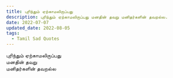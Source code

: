 ```yaml
---
title: புரிந்தும் ஏற்காமலிருப்பது
description: புரிந்தும் ஏற்காமலிருப்பது மனதின் தவறு மனிதர்களின் தவறல்ல.
date: 2022-07-07
updated_date: 2022-08-05
tags:
  - Tamil Sad Quotes
---
```


புரிந்தும் ஏற்காமலிருப்பது  
மனதின் தவறு  
மனிதர்களின் தவறல்ல
